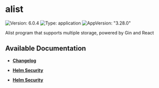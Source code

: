 # alist

![Version: 6.0.4](https://img.shields.io/badge/Version-6.0.4-informational?style=flat-square) ![Type: application](https://img.shields.io/badge/Type-application-informational?style=flat-square) ![AppVersion: "3.28.0"](https://img.shields.io/badge/AppVersion-"3.28.0"-informational?style=flat-square)

Alist program that supports multiple storage, powered by Gin and React

## Available Documentation

- [**Changelog**](CHANGELOG)

- [**Helm Security**](container-security)

- [**Helm Security**](helm-security)

